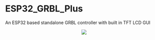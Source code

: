 # ESP32_GRBL_Plus
 An ESP32 based standalone GRBL controller with built in TFT LCD GUI
 <p align="center">
 
<img src="https://479cia.ch.files.1drv.com/y4pL-vndJI8OxriJLqBlbOquR5BG6DEx2U_ltzEjaVJyDJm0PARC4Jwnzk8lQISwZnGx0U0xXLI1V8MO7SQ9fq1Xa_eLuu8dJrqasDXTFog3GbjdzhzlC3h-XeM0DdtSLZI3gunE9lDGYQIaqZmL4ENe0fogs10YhL_J3T9wsfLZIXU86DsAQX513rf_HpWCQ8_V6Xbs0jwSJKLAc1qoCfJ8gq2MgVevczXXhFICtBGq3c/IMG_2835.jpg">
</p>

